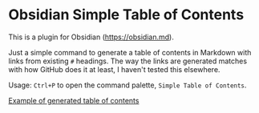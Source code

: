 # Obsidian Simple Table of Contents

This is a plugin for Obsidian (https://obsidian.md).

Just a simple command to generate a table of contents in Markdown
with links from existing `#` headings. The way the links are generated
matches with how GitHub does it at least, I haven't tested this elsewhere.

Usage: `Ctrl+P` to open the command palette, `Simple Table of Contents`.

[Example of generated table of contents](https://gist.github.com/Paturages/ff68863de98cff16184969a34197ef03#table-of-contents)